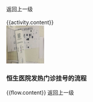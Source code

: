 <div id="demo1220">
<el-button @click="backLastPage"> 返回上一级 </el-button>
<br><br>
<el-timeline>
    <el-timeline-item
      v-for="(activity, index) in activities"
      :key="index"
      :color="activity.color"
      :timestamp="activity.timestamp">
      {{activity.content}}
    </el-timeline-item>
  </el-timeline>
<br>
<img src='抗疫日记/12_20_img001.jpg' class="image" width=100 height=100/>
<h3> 恒生医院发热门诊挂号的流程 </h3>
<el-timeline>
<el-timeline-item
 v-for="(flow, index) in flows"
  :key="index">
    {{flow.content}}
</el-timeline-item>
</el-timeline>
<el-button @click="backLastPage"> 返回上一级 </el-button>
</div>

<script>
  new Vue({ 
    el: '#demo1220',
    data() {
      return {
        activities: [{
          content: '开始发作',
          timestamp: '02:15',
          color: '#ff0000'
        },
         {
          content: '身体发热畏寒',
          timestamp: '03:00',
          color: '#00eeff'
        },
         {
          content: '量了体温39℃',
          timestamp: '7:10',
          color: '#ff9900'
        },
        {
          content: '请病假没有诊断书不给请,年假被划掉一天~',
          timestamp: '9:00',
          color: '#4800FF'
        },
        {
          content: '药店买药被捣鼓了一堆药(智商税罢了也许有用呢呵呵)',
          timestamp: '9:10',
          color: '#22FF00'
        },
        {
          content: '去西体找核酸点未果',
          timestamp: '10:00',
          color: '#FF0033'
        },
         {
          content: '去恒生医院做抗原(人贼多要排好长的队,发热门诊地方太挤了很容易交叉感染)',
          timestamp: '10:30',
          color: '#FF0033'
        },
        {
          content: '回到家不放心,还是拿起手机预约了恒生医院做抗原',
          timestamp: '11:00',
          color: '#00FF3C'
        },
        {
          content: '前往恒生医院排队(前面一百多号人排着叫号,却不知道自己排在哪个位置 只能死等)',
          timestamp: '14:00',
          color: '#FF9100'
        },
        {
          content: '等了一个下午,抗原结果呈阳性~',
          timestamp: '17:17',
          color: '#FF0000'
        }
       ],
       flows:[
        {
            content: '公众号预约挂号22元'
        },
        {
            content: '排队叫号(一百多号人排队五分钟才叫一个两个的号,里面坐着的站着的咳着的都有有些人等太久了估计顶不住了就直接一屁股坐地上了)'
        },
        {
            content: '医生询问病情开药(医生会询问病情根据情况开药💊)'
        },
        {
            content: '排队缴费'
        },
        {
            content: '抗原测试(十分钟出结果可以先去取药)'
        },
         {
            content: '取药💊'
        },
         {
            content: '查看抗原结果'
        },
       ]
      };
    },
    methods:{
        backLastPage(){
            let urlArr = window.location.href.split('/');
            urlArr.pop();
            let url = urlArr.join('/') + '/README';
            window.location.replace(url);
        }
    }
  });
</script>

